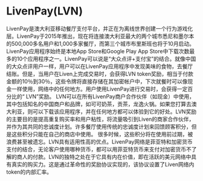 # LivenPay(LVN)

LivenPay是澳大利亚移动餐厅支付平台，并正在为离线世界创建一个行为游戏化层。LivenPay于2015年推出，现在将连接澳大利亚最大的两个城市悉尼和墨尔本的500,000多名用户和1,000多家餐厅，而第三个城市布里斯班也将于10月启动。
LivenPay应用程序始终是本地App Store和Google Play App Store中下载次数最多的10个应用程序之一。LivenPay可以说是“大众点评+支付宝”的结合。就像中国的大众点评用户一样，用户可以在LivenPay应用程序中发现美味的食物，去餐厅结账。但是，当用户在Liven上完成交易时，会获得LVN token奖励，相当于付款金额的10％到30％，这些令牌将直接存储在其加密帐户中，下次就餐时可以像现金一样使用，网络中的任何地方。用户使用LivenPay进行交易时，会获得一定百分比的“ LVN”奖励。
LVN可以在所有LivenPay商户合作伙伴（如现金）中使用，其中包括知名的中国商户和品牌，如可可奶茶，贡茶，龙逸火锅。如果您打算去澳大利亚，则可以下载该应用程序，并在任何地方都可以体验到它的好处。LVN奖励的主要目的是提高重复购买率和用户粘性，将流量吸引到Liven的商家合作伙伴，并作为其共同的忠诚度计划。许多餐厅使用传统的忠诚度计划来回馈顾客积分，但是这些积分只能在自己的商店中使用。
很多时候，这些积分将在使用前过期，被浪费甚至被遗忘。LVN具有适用性高的优点。LivenPay网络是菲亚特和加密货币支付的结合，无论客户使用哪种货币，都可以用菲亚特货币来支付对加密货币不了解的商人的付款。LVN的独特之处在于它具有内在价值，即在活跃的美元网络中具有真实的购买力。这是通过革命性的奖励协议实现的，该协议设置了Liven网络内token的内部汇率。
